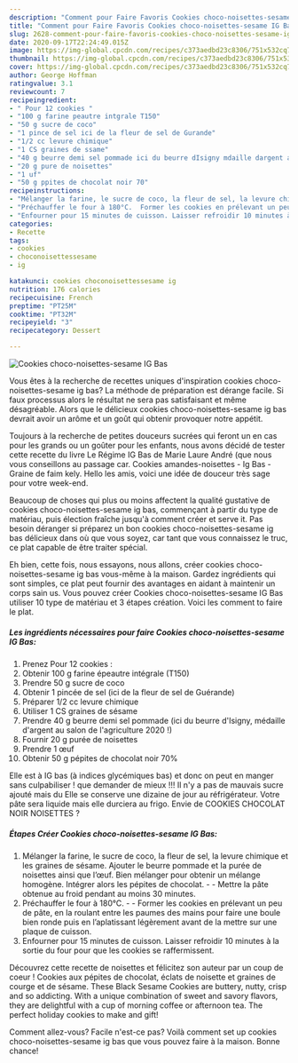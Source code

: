 ```yaml
---
description: "Comment pour Faire Favoris Cookies choco-noisettes-sesame IG Bas"
title: "Comment pour Faire Favoris Cookies choco-noisettes-sesame IG Bas"
slug: 2628-comment-pour-faire-favoris-cookies-choco-noisettes-sesame-ig-bas
date: 2020-09-17T22:24:49.015Z
image: https://img-global.cpcdn.com/recipes/c373aedbd23c8306/751x532cq70/cookies-choco-noisettes-sesame-ig-bas-photo-principale-de-la-recette.jpg
thumbnail: https://img-global.cpcdn.com/recipes/c373aedbd23c8306/751x532cq70/cookies-choco-noisettes-sesame-ig-bas-photo-principale-de-la-recette.jpg
cover: https://img-global.cpcdn.com/recipes/c373aedbd23c8306/751x532cq70/cookies-choco-noisettes-sesame-ig-bas-photo-principale-de-la-recette.jpg
author: George Hoffman
ratingvalue: 3.1
reviewcount: 7
recipeingredient:
- " Pour 12 cookies "
- "100 g farine peautre intgrale T150"
- "50 g sucre de coco"
- "1 pince de sel ici de la fleur de sel de Gurande"
- "1/2 cc levure chimique"
- "1 CS graines de ssame"
- "40 g beurre demi sel pommade ici du beurre dIsigny mdaille dargent au salon de lagriculture 2020 "
- "20 g pure de noisettes"
- "1 uf"
- "50 g ppites de chocolat noir 70"
recipeinstructions:
- "Mélanger la farine, le sucre de coco, la fleur de sel, la levure chimique et les graines de sésame. Ajouter le beurre pommade et la purée de noisettes ainsi que l’œuf. Bien mélanger pour obtenir un mélange homogène. Intégrer alors les pépites de chocolat.  Mettre la pâte obtenue au froid pendant au moins 30 minutes."
- "Préchauffer le four à 180°C.  Former les cookies en prélevant un peu de pâte, en la roulant entre les paumes des mains pour faire une boule bien ronde puis en l’aplatissant légèrement avant de la mettre sur une plaque de cuisson."
- "Enfourner pour 15 minutes de cuisson. Laisser refroidir 10 minutes à la sortie du four pour que les cookies se raffermissent."
categories:
- Recette
tags:
- cookies
- choconoisettessesame
- ig

katakunci: cookies choconoisettessesame ig 
nutrition: 176 calories
recipecuisine: French
preptime: "PT25M"
cooktime: "PT32M"
recipeyield: "3"
recipecategory: Dessert

---
```



![Cookies choco-noisettes-sesame IG Bas](https://img-global.cpcdn.com/recipes/c373aedbd23c8306/751x532cq70/cookies-choco-noisettes-sesame-ig-bas-photo-principale-de-la-recette.jpg)

Vous êtes à la recherche de recettes uniques d'inspiration cookies choco-noisettes-sesame ig bas? La méthode de préparation est dérange facile. Si faux processus alors le résultat ne sera pas satisfaisant et même désagréable. Alors que le délicieux cookies choco-noisettes-sesame ig bas devrait avoir un arôme et un goût qui obtenir provoquer notre appétit.

Toujours à la recherche de petites douceurs sucrées qui feront un en cas pour les grands ou un goûter pour les enfants, nous avons décidé de tester cette recette du livre Le Régime IG Bas de Marie Laure André (que nous vous conseillons au passage car. Cookies amandes-noisettes - Ig Bas - Graine de faim kely. Hello les amis, voici une idée de douceur très sage pour votre week-end.

Beaucoup de choses qui plus ou moins affectent la qualité gustative de cookies choco-noisettes-sesame ig bas, commençant à partir du type de matériau, puis élection fraîche jusqu'à comment créer et serve it. Pas besoin déranger si préparez un bon cookies choco-noisettes-sesame ig bas délicieux dans où que vous soyez, car tant que vous connaissez le truc, ce plat capable de être traiter spécial.


Eh bien, cette fois, nous essayons, nous allons, créer cookies choco-noisettes-sesame ig bas vous-même à la maison. Gardez ingrédients qui sont simples, ce plat peut fournir des avantages en aidant à maintenir un corps sain us. Vous pouvez créer Cookies choco-noisettes-sesame IG Bas utiliser 10 type de matériau et 3 étapes création. Voici les comment to faire le plat.

<!--inarticleads1-->

##### Les ingrédients nécessaires pour faire Cookies choco-noisettes-sesame IG Bas:

1. Prenez  Pour 12 cookies :
1. Obtenir 100 g farine épeautre intégrale (T150)
1. Prendre 50 g sucre de coco
1. Obtenir 1 pincée de sel (ici de la fleur de sel de Guérande)
1. Préparer 1/2 cc levure chimique
1. Utiliser 1 CS graines de sésame
1. Prendre 40 g beurre demi sel pommade (ici du beurre d&#39;Isigny, médaille d&#39;argent au salon de l&#39;agriculture 2020 !)
1. Fournir 20 g purée de noisettes
1. Prendre 1 œuf
1. Obtenir 50 g pépites de chocolat noir 70%


Elle est à IG bas (à indices glycémiques bas) et donc on peut en manger sans culpabiliser ! que demander de mieux !!! Il n&#39;y a pas de mauvais sucre ajouté mais du Elle se conserve une dizaine de jour au réfrigérateur. Votre pâte sera liquide mais elle durciera au frigo. Envie de COOKIES CHOCOLAT NOIR NOISETTES ? 

<!--inarticleads2-->

##### Étapes Créer Cookies choco-noisettes-sesame IG Bas:

1. Mélanger la farine, le sucre de coco, la fleur de sel, la levure chimique et les graines de sésame. Ajouter le beurre pommade et la purée de noisettes ainsi que l’œuf. Bien mélanger pour obtenir un mélange homogène. Intégrer alors les pépites de chocolat. -  - Mettre la pâte obtenue au froid pendant au moins 30 minutes.
1. Préchauffer le four à 180°C. -  - Former les cookies en prélevant un peu de pâte, en la roulant entre les paumes des mains pour faire une boule bien ronde puis en l’aplatissant légèrement avant de la mettre sur une plaque de cuisson.
1. Enfourner pour 15 minutes de cuisson. Laisser refroidir 10 minutes à la sortie du four pour que les cookies se raffermissent.


Découvrez cette recette de noisettes et félicitez son auteur par un coup de coeur ! Cookies aux pépites de chocolat, éclats de noisette et graines de courge et de sésame. These Black Sesame Cookies are buttery, nutty, crisp and so addicting. With a unique combination of sweet and savory flavors, they are delightful with a cup of morning coffee or afternoon tea. The perfect holiday cookies to make and gift! 


Comment allez-vous? Facile n'est-ce pas? Voilà comment set up cookies choco-noisettes-sesame ig bas que vous pouvez faire à la maison. Bonne chance!
